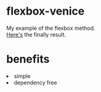 # flexbox-venice

My example of the flexbox method.<br>
<a href="http://ceron.altervista.org/corso-web-2.0/my-site/erika/flexbox-per-casa/index.html" target="_blank">Here's</a> the finally result. 

# benefits

<li> simple
<li> dependency free
